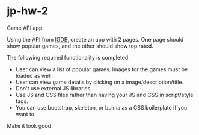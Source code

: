 # jp-hw-2
Game API app.

Using the API from [IGDB](https://api.igdb.com/), create an app with 2 pages.  One page should show popular games, and the other should show top rated.

The following required functionality is completed:
* User can view a list of popular games.  Images for the games must be loaded as well.
* User can view game details by clicking on a image/description/title.
* Don't use external JS libraries
* Use JS and CSS files rather than having your JS and CSS in script/style tags.
* You can use bootstrap, skeleton, or bulma as a CSS boilerplate if you want to.

Make it look good.
